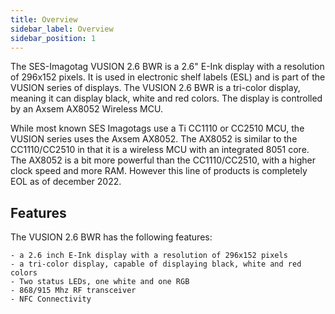 ```yaml
---
title: Overview
sidebar_label: Overview
sidebar_position: 1
---
```


The SES-Imagotag VUSION 2.6 BWR is a 2.6" E-Ink display with a resolution of 296x152 pixels. It is used in electronic shelf labels (ESL) and is part of the VUSION series of displays. The VUSION 2.6 BWR is a tri-color display, meaning it can display black, white and red colors. The display is controlled by an Axsem AX8052 Wireless MCU.

While most known SES Imagotags use a Ti CC1110 or CC2510 MCU, the VUSION series uses the Axsem AX8052. The AX8052 is similar to the CC1110/CC2510 in that it is a wireless MCU with an integrated 8051 core. The AX8052 is a bit more powerful than the CC1110/CC2510, with a higher clock speed and more RAM. However this line of products is completely EOL as of december 2022. 

## Features
The VUSION 2.6 BWR has the following features:

    - a 2.6 inch E-Ink display with a resolution of 296x152 pixels
    - a tri-color display, capable of displaying black, white and red colors
    - Two status LEDs, one white and one RGB
    - 868/915 Mhz RF transceiver
    - NFC Connectivity
